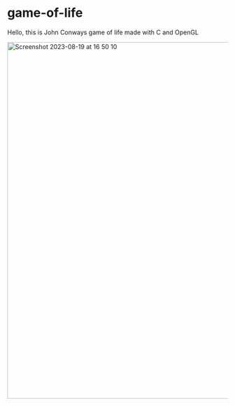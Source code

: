 # game-of-life

Hello, this is John Conways game of life made with C and OpenGL

<img width="815" alt="Screenshot 2023-08-19 at 16 50 10" src="https://github.com/liamcreed/gameoflife/assets/90063109/81118835-8446-45e9-80cd-fd4ad881f8f8">
